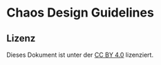 # Chaos Design Guidelines

## Lizenz

Dieses Dokument ist unter der [CC BY 4.0](https://creativecommons.org/licenses/by/4.0/) lizenziert.
